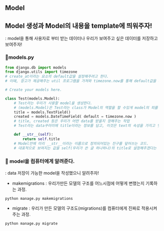 ## Model
## Model 생성과 Model의 내용을 template에 띄워주자!
: model을 통해 사용자로 부터 받는 데이터나 우리가 보여주고 싶은 데이터를 저장하고 보여주자!
### 💌models.py
``` py
from django.db import models
from django.utils import timezone
# create_at이라는 요소의 default값을 설정해주려고 한다.
# 이때, 장고가 제공해주는 util 프로그램을 가져와 timezone.now를 통해 default값을 추가해주는 것.

# Create your models here.

class Test(models.Model):
    # Test라는 우리가 사용할 model을 생성한다.
    # (models.Model)은 Test라는 class가 Model의 역할을 할 수있게 model의 피를 이어 받았다고 생각해주기
    title = models.TextField()
    created = models.DateTimeField( default = timezone.now )
    # title, created 등은 우리가 어떤 data를 받을지 정해주는 작업
    # Test라는 data꾸러미에 title이라는 정보를 담고, 이것은 text의 속성을 가지고 잇기 때문에 TextField이다.

    def __str__(self):
        return self.title
    # Model안에 미리 __str__이라는 이름으로 정의되어있는 친구를 덮어쓰는 코드.
    # 대표적으로 보여지는 값을 self(우리가 쓴 글 하나하나)의 title로 설정해주겠다는 코드.
```        
### 💌 model을 컴퓨터에게 알려준다.
: data 저장이 가능한 model을 작성했으니 알려주자!
- makemigrations
: 우리가만든 모델의 구조를 어느시점에 어떻게 변했는지 기록하는 과정.
```
python manage.py makemigrations
```
- migrate
: 우리가 만든 모델의 구조도(migrations)를 컴퓨터에게 진짜로 적용시켜 주는 과정.
```
python manage.py migrate
```
